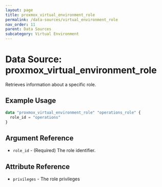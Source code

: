 ```yaml
---
layout: page
title: proxmox_virtual_environment_role
permalink: /data-sources/virtual_environment_role
nav_order: 11
parent: Data Sources
subcategory: Virtual Environment
---
```


# Data Source: proxmox_virtual_environment_role

Retrieves information about a specific role.

## Example Usage

```terraform
data "proxmox_virtual_environment_role" "operations_role" {
  role_id = "operations"
}
```

## Argument Reference

- `role_id` - (Required) The role identifier.

## Attribute Reference

- `privileges` - The role privileges
